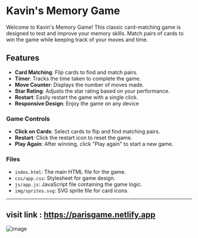 

# Kavin's Memory Game

Welcome to Kavin's Memory Game! This classic card-matching game is designed to test and improve your memory skills. Match pairs of cards to win the game while keeping track of your moves and time.

## Features

- **Card Matching**: Flip cards to find and match pairs.
- **Timer**: Tracks the time taken to complete the game.
- **Move Counter**: Displays the number of moves made.
- **Star Rating**: Adjusts the star rating based on your performance.
- **Restart**: Easily restart the game with a single click.
- **Responsive Design**: Enjoy the game on any device


### Game Controls

- **Click on Cards**: Select cards to flip and find matching pairs.
- **Restart**: Click the restart icon to reset the game.
- **Play Again**: After winning, click "Play again" to start a new game.

### Files

- `index.html`: The main HTML file for the game.
- `css/app.css`: Stylesheet for game design.
- `js/app.js`: JavaScript file containing the game logic.
- `img/sprites.svg`: SVG sprite file for card icons.



---


 visit link : https://parisgame.netlify.app
 --
 ![image](https://github.com/user-attachments/assets/c1985b2f-0d7b-4815-89ae-960dfeb408d8)
